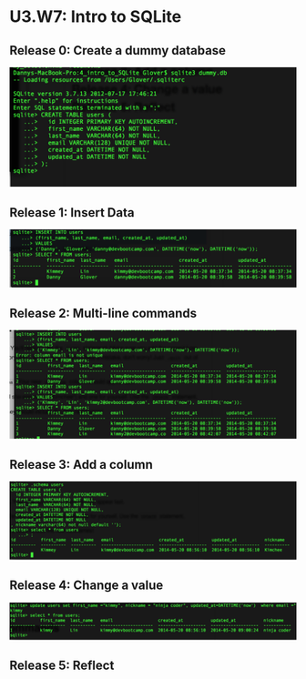 # U3.W7: Intro to SQLite

## Release 0: Create a dummy database
<!-- paste your terminal output here -->
![image](../imgs/challenge_4/release_0.jpg)

## Release 1: Insert Data 
<!-- paste your terminal output here -->
![image](../imgs/challenge_4/release_1.jpg)

## Release 2: Multi-line commands
<!-- paste your terminal output here -->
![image](../imgs/challenge_4/release_2.jpg)
## Release 3: Add a column
<!-- paste your terminal output here -->
![image](../imgs/challenge_4/release_3.jpg)

## Release 4: Change a value
<!-- paste your terminal output here -->
![image](../imgs/challenge_4/release_4.jpg)
## Release 5: Reflect
<!-- Add your reflection here -->